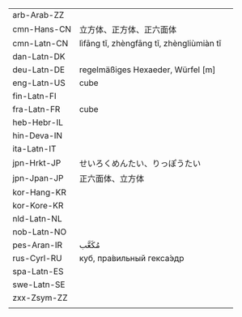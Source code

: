 | | | |
|-|-|-|
| arb-Arab-ZZ |  |  |
| cmn-Hans-CN | 立方体、正方体、正六面体 |  |
| cmn-Latn-CN | lìfāng tǐ, zhèngfāng tǐ, zhèngliùmiàn tǐ |  |
| dan-Latn-DK |  |  |
| deu-Latn-DE | regelmäßiges Hexaeder, Würfel [m] |  |
| eng-Latn-US | cube |  |
| fin-Latn-FI |  |  |
| fra-Latn-FR | cube |  |
| heb-Hebr-IL |  |  |
| hin-Deva-IN |  |  |
| ita-Latn-IT |  |  |
| jpn-Hrkt-JP | せいろくめんたい、りっぽうたい |  |
| jpn-Jpan-JP | 正六面体、立方体 |  |
| kor-Hang-KR |  |  |
| kor-Kore-KR |  |  |
| nld-Latn-NL |  |  |
| nob-Latn-NO |  |  |
| pes-Aran-IR | مُکَعَّب |  |
| rus-Cyrl-RU | куб, пра́вильный гекса́эдр |  |
| spa-Latn-ES |  |  |
| swe-Latn-SE |  |  |
| zxx-Zsym-ZZ |  |  |
|  |  |  |
